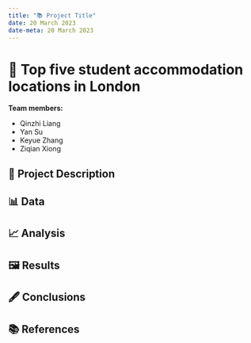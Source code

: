 ```yaml
---
title: "📚 Project Title"
date: 20 March 2023
date-meta: 20 March 2023
---
```


# 🤖 Top five student accommodation locations in London

**Team members:** 

- Qinzhi Liang
- Yan Su
- Keyue Zhang
- Ziqian Xiong

## 📝 Project Description

## 📊 Data

## 📈 Analysis

## 🖼️ Results

## 🖋️ Conclusions

## 📚 References
